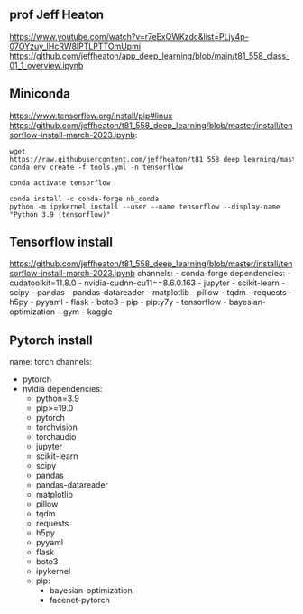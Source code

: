 ## prof Jeff Heaton
https://www.youtube.com/watch?v=r7eExQWKzdc&list=PLjy4p-07OYzuy_lHcRW8lPTLPTTOmUpmi
https://github.com/jeffheaton/app_deep_learning/blob/main/t81_558_class_01_1_overview.ipynb
## Miniconda
https://www.tensorflow.org/install/pip#linux
https://github.com/jeffheaton/t81_558_deep_learning/blob/master/install/tensorflow-install-march-2023.ipynb:
```
wget https://raw.githubusercontent.com/jeffheaton/t81_558_deep_learning/master/tools.yml
conda env create -f tools.yml -n tensorflow
```
```
conda activate tensorflow
```
```
conda install -c conda-forge nb_conda
python -m ipykernel install --user --name tensorflow --display-name "Python 3.9 (tensorflow)"
```
## Tensorflow install
https://github.com/jeffheaton/t81_558_deep_learning/blob/master/install/tensorflow-install-march-2023.ipynb
channels:
    - conda-forge
dependencies:
    - cudatoolkit=11.8.0 
    - nvidia-cudnn-cu11==8.6.0.163
    - jupyter
    - scikit-learn
    - scipy
    - pandas
    - pandas-datareader
    - matplotlib
    - pillow
    - tqdm
    - requests
    - h5py
    - pyyaml
    - flask
    - boto3
    - pip
    - pip:y7y
        - tensorflow
        - bayesian-optimization
        - gym
        - kaggle
## Pytorch install
name: torch
channels:
  - pytorch
  - nvidia
dependencies:
    - python=3.9
    - pip>=19.0
    - pytorch 
    - torchvision 
    - torchaudio
    - jupyter
    - scikit-learn
    - scipy
    - pandas
    - pandas-datareader
    - matplotlib
    - pillow
    - tqdm
    - requests
    - h5py
    - pyyaml
    - flask
    - boto3
    - ipykernel
    - pip:
        - bayesian-optimization
        - facenet-pytorch
